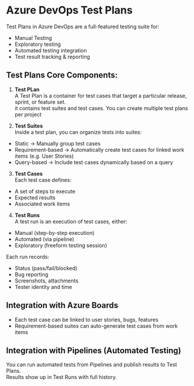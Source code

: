 # Azure DevOps Test Plans
Test Plans in Azure DevOps are a full-featured testing suite for:
- Manual Testing
- Exploratory testing
- Automated testing integration
- Test result tracking & reporting

## Test Plans Core Components:
1. **Test PLan** <br>
A Test Plan is a container for test cases that target a particular release, sprint, or feature set. <br>
it contains test suites and test cases. You can create multiple test plans per project <br>

2. **Test Suites**  <br>
Inside a test plan, you can organize tests into suites:
- Static                  -> Manually group test cases
- Requirement-based	      -> Automatically create test cases for linked work items (e.g. User Stories)
- Query-based	            -> Include test cases dynamically based on a query

3. **Test Cases**  <br>
Each test case defines:
- A set of steps to execute
- Expected results
- Associated work items

4. **Test Runs**  <br>
A test run is an execution of test cases, either:
- Manual (step-by-step execution)
- Automated (via pipeline)
- Exploratory (freeform testing session)

Each run records:
- Status (pass/fail/blocked)
- Bug reporting
- Screenshots, attachments
- Tester identity and time

## Integration with Azure Boards
- Each test case can be linked to user stories, bugs, features
- Requirement-based suites can auto-generate test cases from work items

## Integration with Pipelines (Automated Testing)
You can run automated tests from Pipelines and publish results to Test Plans. <br>
Results show up in Test Runs with full history.
